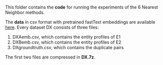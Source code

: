 This folder contains the **code** for running the experiments of the 6 Nearest Neighbor methods.

The **data** in csv format with pretrained fastText embeddings are available [here](https://drive.google.com/drive/folders/1UbGzaJAGOgzBngPhwDDWPa_CJIH8yZCP?usp=sharing). Every dataset DX consists of three files:

1) DXAemb.csv, which contains the entity profiles of E1
2) DXBemb.csv, which contains the entity profiles of E2
3) DXgroundtruth.csv, which contains the duplicate pairs

The first two files are compressed in **DX.7z**.
